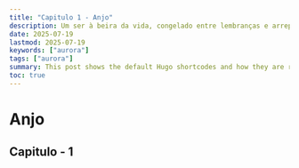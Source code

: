 ```yaml
---
title: "Capitulo 1 - Anjo"
description: Um ser à beira da vida, congelado entre lembranças e arrependimentos, narra sua existência gélida como penitência por ter ferido o único calor que conheceu: o amor de um anjo que não soube guardar..
date: 2025-07-19
lastmod: 2025-07-19
keywords: ["aurora"]
tags: ["aurora"]
summary: This post shows the default Hugo shortcodes and how they are rendered.
toc: true
---
```


# Anjo

## Capitulo - 1